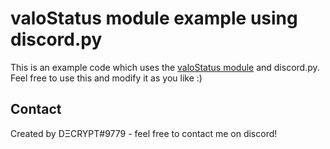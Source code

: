 # valoStatus module example using discord.py

This is an example code which uses the [valoStatus module](https://pypi.org/project/valoStatus/) and discord.py.
Feel free to use this and modify it as you like :)


## Contact
Created by DΞCRYPT#9779 - feel free to contact me on discord!
